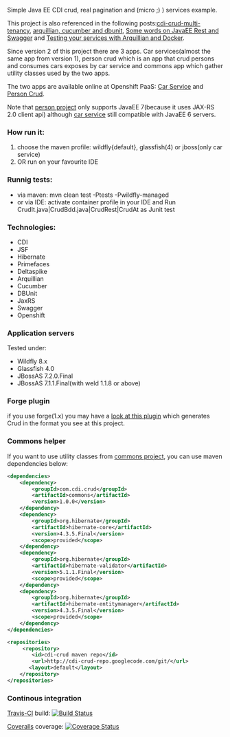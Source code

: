 Simple Java EE CDI crud, real pagination and (micro ;) ) services example.

This project is also referenced in the following posts:[cdi-crud-multi-tenancy](http://rpestano.wordpress.com/2014/11/04/cdi-crud-multi-tenancy/), [arquillian, cucumber and dbunit](http://rpestano.wordpress.com/2014/11/08/arquillian-cucumber-dbunit/), [Some words on JavaEE Rest and Swagger](http://rpestano.wordpress.com/2014/12/21/some-words-on-javaee-rest-and-swagger/) and [Testing your services with Arquillian and Docker](http://rpestano.wordpress.com/2014/12/28/testing-services-arquillian-docker/).

Since version 2 of this project there are 3 apps. Car services(almost the same app from version 1), person crud which is an app that crud persons and consumes cars exposes by car service and commons app which gather utility classes used by the two apps. 

The two apps are available online at Openshift PaaS: [Car Service](http://cdicrud-rpestano.rhcloud.com/car-service) and [Person Crud](http://person-rmpestano.rhcloud.com/person).

Note that [person project](https://github.com/rmpestano/cdi-crud/tree/master/person) only supports JavaEE 7(because it uses JAX-RS 2.0 client api) although [car service](https://github.com/rmpestano/cdi-crud/tree/master/car-service) still compatible with JavaEE 6 servers.

### How run it:

1. choose the maven profile: wildfly{default}, glassfish(4) or jboss(only car service)
2. OR run on your favourite IDE

### Runnig tests:

* via maven: mvn clean test -Ptests -Pwildfly-managed 
* or via IDE: activate container profile in your IDE and Run CrudIt.java|CrudBdd.java|CrudRest|CrudAt as Junit test


### Technologies:

* CDI
* JSF
* Hibernate
* Primefaces
* Deltaspike
* Arquillian
* Cucumber
* DBUnit
* JaxRS
* Swagger
* Openshift


### Application servers
Tested under:
* Wildfly 8.x
* Glassfish 4.0
* JBossAS 7.2.0.Final
* JBossAS 7.1.1.Final(with weld 1.1.8 or above)

### Forge plugin
if you use forge(1.x) you may have a [look at this plugin](https://github.com/rmpestano/crud-plugin) which generates Crud in the format you see at this project. 

### Commons helper
If you want to use utility classes from [commons project](https://github.com/rmpestano/cdi-crud/tree/master/commons), you can use maven dependencies below:

```xml
<dependencies>
	<dependency>
		<groupId>com.cdi.crud</groupId>
		<artifactId>commons</artifactId>
		<version>1.0.0</version>
	</dependency>
	<dependency>
		<groupId>org.hibernate</groupId>
		<artifactId>hibernate-core</artifactId>
		<version>4.3.5.Final</version>
		<scope>provided</scope>
	</dependency>
	<dependency>
		<groupId>org.hibernate</groupId>
		<artifactId>hibernate-validator</artifactId>
		<version>5.1.1.Final</version>
		<scope>provided</scope>
	</dependency>
	<dependency>
		<groupId>org.hibernate</groupId>
		<artifactId>hibernate-entitymanager</artifactId>
		<version>4.3.5.Final</version>
		<scope>provided</scope>
	</dependency>
</dependencies>

<repositories>
     <repository>
        <id>cdi-crud maven repo</id>
        <url>http://cdi-crud-repo.googlecode.com/git/</url>
       <layout>default</layout>
    </repository>
</repositories>
```
### Continous integration
[Travis-CI](https://travis-ci.org/rmpestano/cdi-crud) build:
[![Build Status](https://travis-ci.org/rmpestano/cdi-crud.png)](https://travis-ci.org/rmpestano/cdi-crud)

[Coveralls](https://coveralls.io/repos/rmpestano/cdi-crud/) coverage:
[![Coverage Status](https://coveralls.io/repos/rmpestano/cdi-crud/badge.png)](https://coveralls.io/r/rmpestano/cdi-crud)
